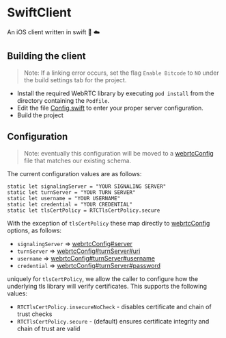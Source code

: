 # SwiftClient

An iOS client written in swift :iphone: :cloud:

## Building the client

> Note: If a linking error occurs, set the flag `Enable Bitcode` to `NO` under the build settings tab for the project.

+ Install the required WebRTC library by executing `pod install` from the directory containing the `Podfile`.
+ Edit the file [Config.swift](./SwiftClient/Config.swift) to enter your proper server configuration.
+ Build the project

## Configuration

> Note: eventually this configuration will be moved to a [webrtcConfig](https://github.com/3DStreamingToolkit/3DStreamingToolkit/wiki/JSON-Config-Files#webrtc-configuration-webrtcconfigjson) file that matches our existing schema.

The current configuration values are as follows:

```
static let signalingServer = "YOUR SIGNALING SERVER"
static let turnServer = "YOUR TURN SERVER"
static let username = "YOUR USERNAME"
static let credential = "YOUR CREDENTIAL"
static let tlsCertPolicy = RTCTlsCertPolicy.secure
```

With the exception of `tlsCertPolicy` these map directly to [webrtcConfig](https://github.com/3DStreamingToolkit/3DStreamingToolkit/wiki/JSON-Config-Files#webrtc-configuration-webrtcconfigjson) options, as follows:

+ `signalingServer` => [webrtcConfig#server](https://github.com/3DStreamingToolkit/3DStreamingToolkit/wiki/JSON-Config-Files#server) 
+ `turnServer` => [webrtcConfig#turnServer#uri](https://github.com/3DStreamingToolkit/3DStreamingToolkit/wiki/JSON-Config-Files#uri)
+ `username` => [webrtcConfig#turnServer#username](https://github.com/3DStreamingToolkit/3DStreamingToolkit/wiki/JSON-Config-Files#username)
+ `credential` => [webrtcConfig#turnServer#password](https://github.com/3DStreamingToolkit/3DStreamingToolkit/wiki/JSON-Config-Files#password)

uniquely for `tlsCertPolicy`, we allow the caller to configure how the underlying tls library will verify certificates. This supports
the following values:

+ `RTCTlsCertPolicy.insecureNoCheck` - disables certificate and chain of trust checks
+ `RTCTlsCertPolicy.secure` - (default) ensures certificate integrity and chain of trust are valid